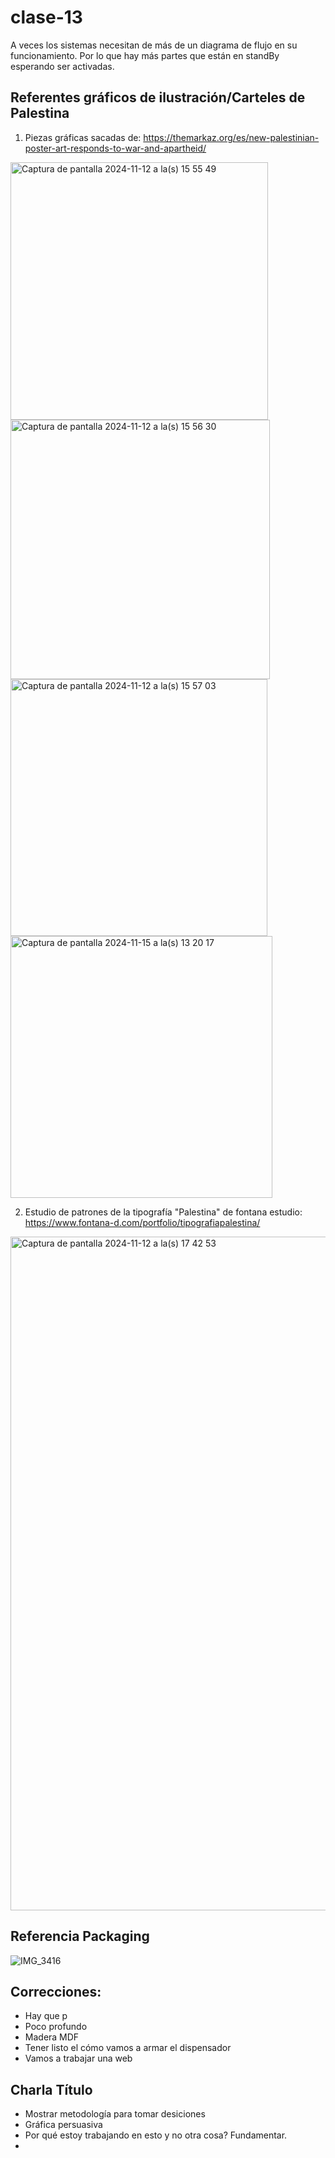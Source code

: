 # clase-13

A veces los sistemas necesitan de más de un diagrama de flujo en su funcionamiento. Por lo que hay más partes que están en standBy esperando ser activadas.

## Referentes gráficos de ilustración/Carteles de Palestina

1. Piezas gráficas sacadas de: <https://themarkaz.org/es/new-palestinian-poster-art-responds-to-war-and-apartheid/>

<img width="412" alt="Captura de pantalla 2024-11-12 a la(s) 15 55 49" src="https://github.com/user-attachments/assets/71db26ea-7466-46f2-9805-2274773b4922">

<img width="415" alt="Captura de pantalla 2024-11-12 a la(s) 15 56 30" src="https://github.com/user-attachments/assets/07b13bfe-7927-4678-95c3-ac2147978f50">

<img width="411" alt="Captura de pantalla 2024-11-12 a la(s) 15 57 03" src="https://github.com/user-attachments/assets/1b38aa0c-2caf-4ff7-a8be-b98cd5eb4199">

<img width="419" alt="Captura de pantalla 2024-11-15 a la(s) 13 20 17" src="https://github.com/user-attachments/assets/76645ac3-1fa0-43b1-9f06-0cf0b055e3d2">

2. Estudio de patrones de la tipografía "Palestina" de fontana estudio: <https://www.fontana-d.com/portfolio/tipografiapalestina/>

<img width="1078" alt="Captura de pantalla 2024-11-12 a la(s) 17 42 53" src="https://github.com/user-attachments/assets/6171ccd4-410f-4041-b289-d5fec979f05a">


## Referencia Packaging

![IMG_3416](https://github.com/user-attachments/assets/ed9aeb0d-88a7-4bdf-8137-b5732e4340b3)

## Correcciones:
- Hay que p
- Poco profundo
- Madera MDF
- Tener listo el cómo vamos a armar el dispensador
- Vamos a trabajar una web

## Charla Título
- Mostrar metodología para tomar desiciones
- Gráfica persuasiva
- Por qué estoy trabajando en esto y no otra cosa? Fundamentar.
- 
